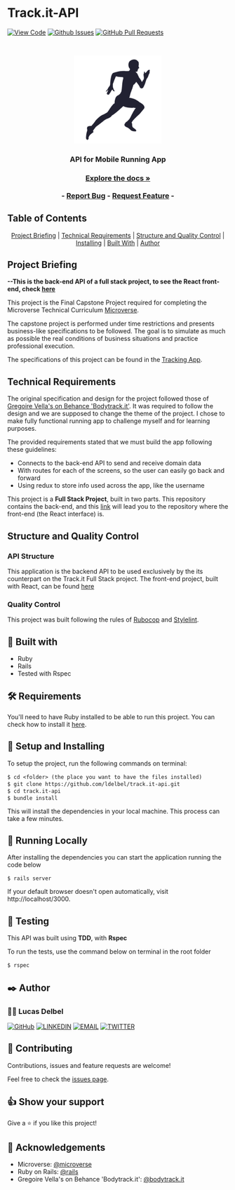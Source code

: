 # Track.it-API

[![View Code](https://img.shields.io/badge/View%20-Code-green)]()
[![Github Issues](https://img.shields.io/badge/GitHub-Issues-orange)]()
[![GitHub Pull Requests](https://img.shields.io/badge/GitHub-Pull%20Requests-blue)]()

<br />
<p align="center">
  <a href="https://github.com/ldelbel/track.it-api">
    <img src="run.png" alt="Logo" width="200">
  </a>

  <h3 align="center">API for Mobile Running App<h3>
  <p align="center">
    <a href="https://github.com/ldelbel/track.it-api"><strong>Explore the docs »</strong></a>
    <br />
    <br />
    -
    <a href="https://github.com/ldelbel/track.it-api/issues">Report Bug</a>
    -
    <a href="https://github.com/ldelbel/track.it-api/pulls">Request Feature</a>
    -
  </p>
</p>
    
## Table of Contents

<p align="center">
  <a href="#brief">Project Briefing</a> |
  <a href="#require">Technical Requirements</a> |
  <a href="#arch"> Structure and Quality Control</a> |
  <a href="#ins">Installing</a> |
  <a href="#with">Built With</a> |
  <a href="#author">Author</a>
</p>

## Project Briefing <a name = "brief"></a>

**--This is the back-end API of a full stack project, to see the React front-end, check [here]()**

This project is the Final Capstone Project required for completing the Microverse Technical Curriculum [Microverse](https://www.microverse.org/).

The capstone project is performed under time restrictions and presents business-like specifications to be followed. The goal is to simulate as much as possible the real conditions of business situations and practice professional execution.

The specifications of this project can be found in the [Tracking App](https://www.notion.so/Final-Capstone-Project-Tracking-App-22e454da738c46efaf17721826841772).

## Technical Requirements <a name = "require"></a>

The original specification and design for the project followed those of [Gregoire Vella's on Behance 'Bodytrack.it'](https://www.behance.net/gallery/13271423/Bodytrackit-An-iOs-app-Branding-UX-and-UI). It was required to follow the design and we are supposed to change the theme of the project. I chose to make fully functional running app to challenge myself and for learning purposes.

The provided requirements stated that we must build the app following these guidelines:

- Connects to the back-end API to send and receive domain data
- With routes for each of the screens, so the user can easily go back and forward
- Using redux to store info used across the app, like the username

This project is a **Full Stack Project**, built in two parts. This repository contains the back-end, and this [link]() will lead you to the repository where the front-end (the React interface) is.

## Structure and Quality Control <a name = "arch"></a>

### API Structure

This application is the backend API to be used exclusively by the its counterpart on the Track.it Full Stack project. The front-end project, built with React, can be found [here]()

### Quality Control

This project was built following the rules of [Rubocop](https://rubocop.org/) and [Stylelint](https://stylelint.io/).

## 🔧 Built with <a name = "with"></a>

- Ruby
- Rails
- Tested with Rspec

## 🛠 Requirements <a name = "req"></a>

You'll need to have Ruby installed to be able to run this project. You can check how to install it [here](https://www.ruby-lang.org/en/documentation/installation/).

## 🔨 Setup and Installing <a name = "ins"></a>

To setup the project, run the following commands on terminal:

```
$ cd <folder> (the place you want to have the files installed)
$ git clone https://github.com/ldelbel/track.it-api.git
$ cd track.it-api
$ bundle install

```

This will install the dependencies in your local machine. This process can take a few minutes.

## 🔨 Running Locally

After installing the dependencies you can start the application running the code below

```
$ rails server

```

If your default browser doesn't open automatically, visit http://localhost/3000.

## 🔨 Testing

This API was built using **TDD**, with **Rspec**

To run the tests, use the command below on terminal in the root folder

```
$ rspec

```

## ✒️ Author <a name = "author"></a>

### 👨‍💻 Lucas Delbel

[![GitHub](https://img.shields.io/badge/-GitHub-000?style=for-the-badge&logo=GitHub&logoColor=white)](https://github.com/ldelbel)
[![LINKEDIN](https://img.shields.io/badge/-LINKEDIN-0077B5?style=for-the-badge&logo=Linkedin&logoColor=white)](https://www.linkedin.com/in/lucasdelbel/)
[![EMAIL](https://img.shields.io/badge/-EMAIL-D14836?style=for-the-badge&logo=Mail.Ru&logoColor=white)](mailto:lucdelbel@gmail.com)
[![TWITTER](https://img.shields.io/badge/-TWITTER-1DA1F2?style=for-the-badge&logo=Twitter&logoColor=white)](https://twitter.com/delbel_lucas)

## 🤝 Contributing

Contributions, issues and feature requests are welcome!

Feel free to check the [issues page]().

## 👍 Show your support

Give a ⭐️ if you like this project!

## :clap: Acknowledgements

- Microverse: [@microverse](https://www.microverse.org/)
- Ruby on Rails: [@rails](https://rubyonrails.org/)
- Gregoire Vella's on Behance 'Bodytrack.it': [@bodytrack.it](https://www.behance.net/gallery/13271423/Bodytrackit-An-iOs-app-Branding-UX-and-UI)
